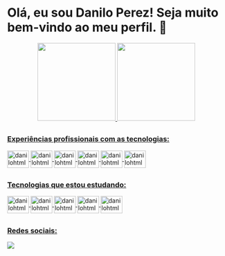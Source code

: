 # Olá, eu sou Danilo Perez! Seja muito bem-vindo ao meu perfil. 👋

<div align="center">
  <a href="https://github.com/danilo-pro">
  <img height="180em" src="https://github-readme-stats.vercel.app/api?username=danilo-pro&show_icons=true&theme=onedark&include_all_commits=true&count_private=true"/>
  <img height="180em" src="https://github-readme-stats.vercel.app/api/top-langs/?username=danilo-pro&layout=compact&langs_count=7&theme=onedark"/>
</div>

##

### Experiências profissionais com as tecnologias:

<div style="display: inline_block">
  <img align="center" alt="danilohtml" height="40" width="50" src="https://cdn.jsdelivr.net/gh/devicons/devicon/icons/html5/html5-plain.svg" />
  <img align="center" alt="danilohtml" height="40" width="50" src="https://cdn.jsdelivr.net/gh/devicons/devicon/icons/css3/css3-plain.svg" />
  <img align="center" alt="danilohtml" height="40" width="50" src="https://cdn.jsdelivr.net/gh/devicons/devicon/icons/javascript/javascript-plain.svg" />
  <img align="center" alt="danilohtml" height="40" width="50" src="https://cdn.jsdelivr.net/gh/devicons/devicon/icons/bootstrap/bootstrap-plain.svg" />
  <img align="center" alt="danilohtml" height="40" width="50" src="https://cdn.jsdelivr.net/gh/devicons/devicon/icons/php/php-plain.svg" />
  <img align="center" alt="danilohtml" height="40" width="50" src="https://cdn.jsdelivr.net/gh/devicons/devicon/icons/mysql/mysql-plain-wordmark.svg" />
</div>

##

### Tecnologias que estou estudando:

<div style="display: inline_block">
  <img align="center" alt="danilohtml" height="40" width="50" src="https://cdn.jsdelivr.net/gh/devicons/devicon/icons/react/react-original.svg" />
  <img align="center" alt="danilohtml" height="40" width="50" src="https://cdn.jsdelivr.net/gh/devicons/devicon/icons/vuejs/vuejs-original.svg" />
  <img align="center" alt="danilohtml" height="40" width="50" src="https://cdn.jsdelivr.net/gh/devicons/devicon/icons/angularjs/angularjs-plain.svg" />
  <img align="center" alt="danilohtml" height="40" width="50" src="https://cdn.jsdelivr.net/gh/devicons/devicon/icons/nodejs/nodejs-original.svg" />
  <img align="center" alt="danilohtml" height="40" width="50" src="https://cdn.jsdelivr.net/gh/devicons/devicon/icons/azure/azure-original.svg" />
</div>

##

### Redes sociais:

<div>
  <a href="https://www.linkedin.com/in/danilo-perez1997" target="_blank"><img src="https://img.shields.io/badge/-LinkedIn-%230077B5?style=for-the-badge&logo=linkedin&logoColor=white" target="_blank"></a>
</div>
